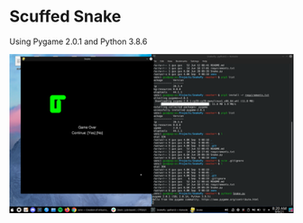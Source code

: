 # Scuffed Snake
Using Pygame 2.0.1 and Python 3.8.6

<img src="./snake_game.png" alt='game' width='' height=''>
